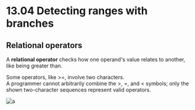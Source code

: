# 13.04 Detecting ranges with branches

## Relational operators
A **relational operator** checks how one operand's value relates to another, like being greater than.

Some operators, like >=, involve two characters.   
A programmer cannot arbitrarily combine the >, =, and < symbols; only the shown two-character sequences represent valid operators.   

![a](https://github.com/ijaejun1025/CIS224-Computer_Architecture/assets/154036705/2ecbfb32-203a-48e2-8d79-623d89b762ce)


